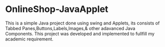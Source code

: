 # OnlineShop-JavaApplet
This is a simple Java project done using swing and Applets, its consists of
Tabbed Panes,Buttons,Labels,Images,& other adavanced Java Components.
This project was developed and implemented to fullfill my academic requirement.